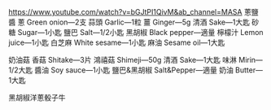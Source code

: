 
https://www.youtube.com/watch?v=bGJtPI1QivM&ab_channel=MASA
蔥鹽醬
蔥 Green onion—2支
蒜頭 Garlic—1粒
薑 Ginger—5g
清酒 Sake—1大匙
砂糖 Sugar—1小匙
鹽巴 Salt—1/2小匙
黑胡椒 Black pepper—適量
檸檬汁 Lemon juice—1小匙
白芝麻 White sesame—1小匙
麻油 Sesame oil—1大匙

奶油菇
香菇 Shitake—3片
鴻禧菇 Shimeji—50g
清酒 Sake—1大匙
味淋 Mirin—1/2大匙
醬油 Soy sauce—1小匙
鹽巴&黑胡椒 Salt&Pepper—適量
奶油 Butter—1大匙


黑胡椒洋蔥骰子牛

